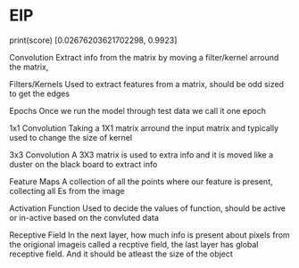 # EIP
print(score)
[0.02676203621702298, 0.9923]

Convolution
Extract info from the matrix by moving a filter/kernel arround the matrix, 


Filters/Kernels
Used to extract features from a matrix, should be odd sized to get the edges

Epochs
Once we run the model through test data we call it one epoch

1x1 Convolution
Taking a 1X1 matrix arround the input matrix and typically used to change the size of kernel 

3x3 Convolution
A 3X3 matrix is used to extra info and it is moved like a duster on the black board to extract info

Feature Maps
A collection of all the points where our feature is present, collecting all Es from the image 

Activation Function
Used to decide the values of function, should be active or in-active based on the convluted data

Receptive Field
In the next layer, how much info is present about pixels from the origional imageis called a recptive field, the last layer has global receptive field. And it should be atleast the size of the object
